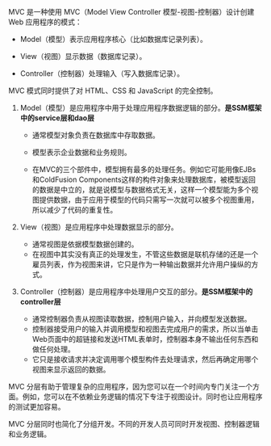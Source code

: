 
MVC 是一种使用 MVC（Model View Controller 模型-视图-控制器）设计创建 Web 应用程序的模式： 

* Model（模型）表示应用程序核心（比如数据库记录列表）。

* View（视图）显示数据（数据库记录）。

* Controller（控制器）处理输入（写入数据库记录）。


MVC 模式同时提供了对 HTML、CSS 和 JavaScript 的完全控制。
1. Model（模型）是应用程序中用于处理应用程序数据逻辑的部分。**是SSM框架中的service层和dao层**

    * 通常模型对象负责在数据库中存取数据。

    * 模型表示企业数据和业务规则。

    * 在MVC的三个部件中，模型拥有最多的处理任务。例如它可能用像EJBs和ColdFusion Components这样的构件对象来处理数据库，被模型返回的数据是中立的，就是说模型与数据格式无关，这样一个模型能为多个视图提供数据，由于应用于模型的代码只需写一次就可以被多个视图重用，所以减少了代码的重复性。

2. View（视图）是应用程序中处理数据显示的部分。
    * 通常视图是依据模型数据创建的。
    * 在视图中其实没有真正的处理发生，不管这些数据是联机存储的还是一个雇员列表，作为视图来讲，它只是作为一种输出数据并允许用户操纵的方式。

3. Controller（控制器）是应用程序中处理用户交互的部分。**是SSM框架中的controller层**
    * 通常控制器负责从视图读取数据，控制用户输入，并向模型发送数据。 
    * 控制器接受用户的输入并调用模型和视图去完成用户的需求，所以当单击Web页面中的超链接和发送HTML表单时，控制器本身不输出任何东西和做任何处理。
    * 它只是接收请求并决定调用哪个模型构件去处理请求，然后再确定用哪个视图来显示返回的数据。

MVC 分层有助于管理复杂的应用程序，因为您可以在一个时间内专门关注一个方面。例如，您可以在不依赖业务逻辑的情况下专注于视图设计。同时也让应用程序的测试更加容易。

MVC 分层同时也简化了分组开发。不同的开发人员可同时开发视图、控制器逻辑和业务逻辑。



